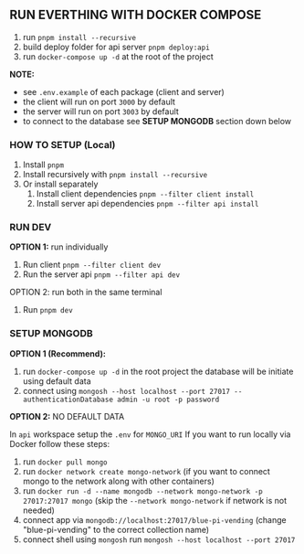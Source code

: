 ## RUN EVERTHING WITH DOCKER COMPOSE

1. run `pnpm install --recursive`
2. build deploy folder for api server `pnpm deploy:api`
3. run `docker-compose up -d` at the root of the project

**NOTE:**

- see `.env.example` of each package (client and server)
- the client will run on port `3000` by default
- the server will run on port `3003` by default
- to connect to the database see **SETUP MONGODB** section down below

### HOW TO SETUP (Local)

1. Install `pnpm`
2. Install recursively with `pnpm install --recursive`
3. Or install separately
   1. Install client dependencies `pnpm --filter client install`
   2. Install server api dependencies `pnpm --filter api install`

### RUN DEV

**OPTION 1:** run individually

1. Run client `pnpm --filter client dev`
2. Run the server api `pnpm --filter api dev`

OPTION 2: run both in the same terminal

1. Run `pnpm dev`

### SETUP MONGODB

**OPTION 1 (Recommend):**

1. run `docker-compose up -d` in the root project the database will be initiate using default data
2. connect using `mongosh --host localhost --port 27017 --authenticationDatabase admin -u root -p password`

**OPTION 2:** NO DEFAULT DATA

In `api` workspace setup the `.env` for `MONGO_URI` If you want to run locally via Docker follow these steps:

1. run `docker pull mongo`
2. run `docker network create mongo-network` (if you want to connect mongo to the network along with other containers)
3. run `docker run -d --name mongodb --network mongo-network -p 27017:27017 mongo` (skip the `--network mongo-network` if network is not needed)
4. connect app via `mongodb://localhost:27017/blue-pi-vending` (change "blue-pi-vending" to the correct collection name)
5. connect shell using `mongosh` run `mongosh --host localhost --port 27017`

